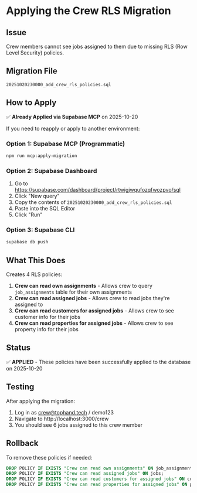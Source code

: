 # Applying the Crew RLS Migration

## Issue
Crew members cannot see jobs assigned to them due to missing RLS (Row Level Security) policies.

## Migration File
`20251020230000_add_crew_rls_policies.sql`

## How to Apply

✅ **Already Applied via Supabase MCP** on 2025-10-20

If you need to reapply or apply to another environment:

### Option 1: Supabase MCP (Programmatic)
```bash
npm run mcp:apply-migration
```

### Option 2: Supabase Dashboard
1. Go to https://supabase.com/dashboard/project/rtwigjwqufozqfwozpvo/sql
2. Click "New query"
3. Copy the contents of `20251020230000_add_crew_rls_policies.sql`
4. Paste into the SQL Editor
5. Click "Run"

### Option 3: Supabase CLI
```bash
supabase db push
```

## What This Does
Creates 4 RLS policies:
1. **Crew can read own assignments** - Allows crew to query `job_assignments` table for their own assignments
2. **Crew can read assigned jobs** - Allows crew to read jobs they're assigned to
3. **Crew can read customers for assigned jobs** - Allows crew to see customer info for their jobs
4. **Crew can read properties for assigned jobs** - Allows crew to see property info for their jobs

## Status
✅ **APPLIED** - These policies have been successfully applied to the database on 2025-10-20

## Testing
After applying the migration:
1. Log in as crew@tophand.tech / demo123
2. Navigate to http://localhost:3000/crew
3. You should see 6 jobs assigned to this crew member

## Rollback
To remove these policies if needed:
```sql
DROP POLICY IF EXISTS "Crew can read own assignments" ON job_assignments;
DROP POLICY IF EXISTS "Crew can read assigned jobs" ON jobs;
DROP POLICY IF EXISTS "Crew can read customers for assigned jobs" ON customers;
DROP POLICY IF EXISTS "Crew can read properties for assigned jobs" ON properties;
```
